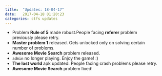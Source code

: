 ```yaml
---
title:  "Updates: 18-04-17"
date:   2017-04-18 01:20:23
categories: ctfs updates
---
```


* Problem **Rule of 5** made robust.People facing **referer** problem previously please retry.  
* **Master problem 1** released. Gets unlocked only on solving certain number of problems.  
* **Awesome Movie Search** problem released.
* `admin` no longer playing. Enjoy the game! :)  
* **The lost world** apk updated. People facing crash problems please retry.  
* **Awesome Movie Search** problem fixed!
